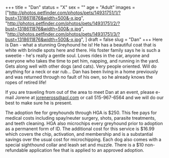 +++
title = "Dan"
status = "X"
sex = ""
age = "Adult"
images = ["http://photos.petfinder.com/photos/pets/14931751/1/?bust=1318611876&width=500&-x.jpg",
"http://photos.petfinder.com/photos/pets/14931751/2/?bust=1318611876&width=500&-x.jpg",
"http://photos.petfinder.com/photos/pets/14931751/3/?bust=1318611876&width=500&-x.jpg",
]
draft = false
slug = "Dan"
+++
Here is Dan - what a stunning Greyhound he is!  He has a beautiful coat that is white with brindle spots here and there. His foster family says he is such a sweetie - he's really a gentle soul. Loves rides in the car, anyone and everyone who takes the time to pet him, napping, and running in the yard. Gets along well with other dogs (and cats). Very people oriented. Will do anything for a neck or ear rub...  Dan has been living in a home previously and was returned through no fault of his own, so he already knows the ropes of retired life!


  If you are traveling from out of the area to meet Dan at an event, please e-mail Jorene at joreneross@aol.com or call 515-967-6564 and we will do our best to make sure he is present.

The adoption fee for greyhounds through HGA is $250. This fee pays for medical costs including spay/neuter surgery, shots, parasite treatments, and teeth cleaning.  HGA also microchips every greyhound prior to adoption as a permanent form of ID.  The additional cost for this service is $16.99 which covers the chip, activation, and membership and is a substantial savings over the usual cost for microchipping.  Each dog also comes with a special sighthound collar and leash set and muzzle. There is a $10 non-refundable application fee that is applied to an approved adoption.
